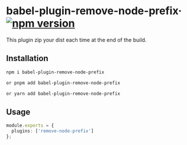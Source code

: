 # babel-plugin-remove-node-prefix&middot; [![npm version](https://img.shields.io/npm/v/@zgb-tools/babel-plugin-remove-node-prefix)](https://www.npmjs.com/package/@zgb-tools/babel-plugin-remove-node-prefix)

This plugin zip your dist each time at the end of the build.

## Installation

```bash
npm i babel-plugin-remove-node-prefix

or pnpm add babel-plugin-remove-node-prefix

or yarn add babel-plugin-remove-node-prefix
```

## Usage
```ts
module.exports = {
  plugins: ['remove-node-prefix']
};
```